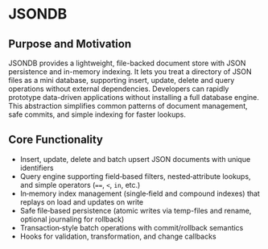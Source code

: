 # JSONDB

## Purpose and Motivation
JSONDB provides a lightweight, file-backed document store with JSON persistence and in-memory indexing. It lets you treat a directory of JSON files as a mini database, supporting insert, update, delete and query operations without external dependencies. Developers can rapidly prototype data-driven applications without installing a full database engine. This abstraction simplifies common patterns of document management, safe commits, and simple indexing for faster lookups.

## Core Functionality
- Insert, update, delete and batch upsert JSON documents with unique identifiers  
- Query engine supporting field‐based filters, nested‐attribute lookups, and simple operators (`==`, `<`, `in`, etc.)  
- In‐memory index management (single‐field and compound indexes) that replays on load and updates on write  
- Safe file‐based persistence (atomic writes via temp-files and rename, optional journaling for rollback)  
- Transaction‐style batch operations with commit/rollback semantics  
- Hooks for validation, transformation, and change callbacks  

